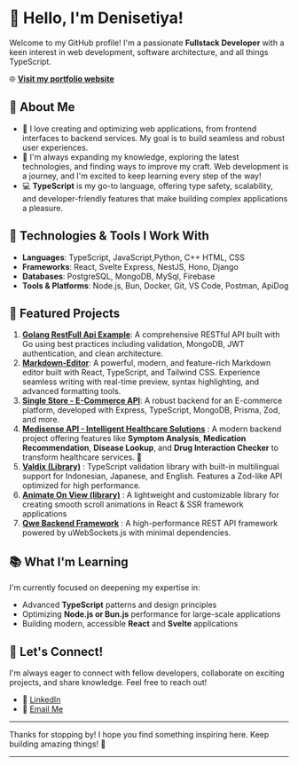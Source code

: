 

# 👋 Hello, I'm Denisetiya!

Welcome to my GitHub profile! I'm a passionate **Fullstack Developer** with a keen interest in web development, software architecture, and all things TypeScript.

🌐 **[Visit my portfolio website](https://denisetiya.vercel.app/)**


## 🚀 About Me

- 👀 I love creating and optimizing web applications, from frontend interfaces to backend services. My goal is to build seamless and robust user experiences.
- 🌱 I'm always expanding my knowledge, exploring the latest technologies, and finding ways to improve my craft. Web development is a journey, and I'm excited to keep learning every step of the way!
- 💻 **TypeScript** is my go-to language, offering type safety, scalability, and developer-friendly features that make building complex applications a pleasure.

## 🔧 Technologies & Tools I Work With

- **Languages**: TypeScript, JavaScript,Python, C++ HTML, CSS
- **Frameworks**: React, Svelte Express, NestJS, Hono, Django
- **Databases**: PostgreSQL, MongoDB, MySql, Firebase
- **Tools & Platforms**: Node.js, Bun, Docker, Git, VS Code, Postman, ApiDog

## 🌟 Featured Projects

1. [**Golang RestFull Api Example**](https://github.com/denisetiya/golang-restfull.git): A comprehensive RESTful API built with Go using best practices including validation, MongoDB, JWT authentication, and clean architecture.  
2. [**Markdown-Editor**](https://github.com/denisetiya/markdown-editor.git): A powerful, modern, and feature-rich Markdown editor built with React, TypeScript, and Tailwind CSS. Experience seamless writing with real-time preview, syntax highlighting, and advanced formatting tools.
3. [**Single Store - E-Commerce API**](https://github.com/denisetiya/single-store-api.git): A robust backend for an E-commerce platform, developed with Express, TypeScript, MongoDB, Prisma, Zod, and more.  
4. [**Medisense API - Intelligent Healthcare Solutions**](https://github.com/denisetiya/medisense-api.git) : A modern backend project offering features like **Symptom Analysis**, **Medication Recommendation**, **Disease Lookup**, and **Drug Interaction Checker** to transform healthcare services. 🚀
5. [**Valdix (Library)**](https://github.com/denisetiya/valdix.git) :  TypeScript validation library with built-in multilingual support for Indonesian, Japanese, and English. Features a Zod-like API optimized for high performance.
6. [**Animate On View (library)**](https://github.com/denisetiya/animate-on-view.git) : A lightweight and customizable library for creating smooth scroll animations in React & SSR framework applications
7. [**Qwe Backend Framework**](https://github.com/denisetiya/Qwe) : A high-performance REST API framework powered by uWebSockets.js with minimal dependencies.


## 📚 What I'm Learning

I'm currently focused on deepening my expertise in:

- Advanced **TypeScript** patterns and design principles
- Optimizing **Node.js or Bun.js** performance for large-scale applications
- Building modern, accessible **React** and **Svelte** applications

## 🤝 Let's Connect!

I'm always eager to connect with fellow developers, collaborate on exciting projects, and share knowledge. Feel free to reach out!

- 💼 [LinkedIn](https://linkedin.com/in/deni-setiya-920a092a5)
- 📧 [Email Me](mailto:denisetiya@gmail.com)

---

Thanks for stopping by! I hope you find something inspiring here. Keep building amazing things! 🚀

---
